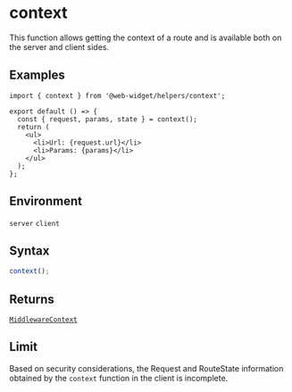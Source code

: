 # context

This function allows getting the context of a route and is available both on the server and client sides.

## Examples

```tsx
import { context } from '@web-widget/helpers/context';

export default () => {
  const { request, params, state } = context();
  return (
    <ul>
      <li>Url: {request.url}</li>
      <li>Params: {params}</li>
    </ul>
  );
};
```

## Environment

`server` `client`

## Syntax

```ts
context();
```

## Returns

[`MiddlewareContext`](https://github.com/web-widget/web-widget/blob/main/packages/schema/schema.d.ts)

## Limit

Based on security considerations, the Request and RouteState information obtained by the `context` function in the client is incomplete.
